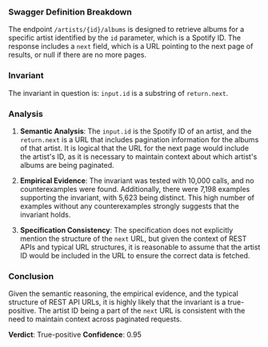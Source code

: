 ### Swagger Definition Breakdown
The endpoint `/artists/{id}/albums` is designed to retrieve albums for a specific artist identified by the `id` parameter, which is a Spotify ID. The response includes a `next` field, which is a URL pointing to the next page of results, or null if there are no more pages.

### Invariant
The invariant in question is: `input.id` is a substring of `return.next`.

### Analysis
1. **Semantic Analysis**: The `input.id` is the Spotify ID of an artist, and the `return.next` is a URL that includes pagination information for the albums of that artist. It is logical that the URL for the next page would include the artist's ID, as it is necessary to maintain context about which artist's albums are being paginated.

2. **Empirical Evidence**: The invariant was tested with 10,000 calls, and no counterexamples were found. Additionally, there were 7,198 examples supporting the invariant, with 5,623 being distinct. This high number of examples without any counterexamples strongly suggests that the invariant holds.

3. **Specification Consistency**: The specification does not explicitly mention the structure of the `next` URL, but given the context of REST APIs and typical URL structures, it is reasonable to assume that the artist ID would be included in the URL to ensure the correct data is fetched.

### Conclusion
Given the semantic reasoning, the empirical evidence, and the typical structure of REST API URLs, it is highly likely that the invariant is a true-positive. The artist ID being a part of the `next` URL is consistent with the need to maintain context across paginated requests.

**Verdict**: True-positive
**Confidence**: 0.95

